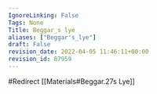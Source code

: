 ```yaml
---
IgnoreLinking: False
Tags: None
Title: Beggar_s lye
aliases: ["Beggar's_lye"]
draft: False
revision_date: 2022-04-05 11:46:11+00:00
revision_id: 87959
---
```


#Redirect [[Materials#Beggar.27s Lye]]